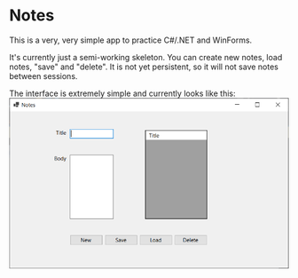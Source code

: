 # Notes

This is a very, very simple app to practice C#/.NET and WinForms.

It's currently just a semi-working skeleton. You can create new notes, load notes, "save" and "delete". It is not yet persistent, so it will not save notes between sessions.

The interface is extremely simple and currently looks like this:
![Notes UI][ui]

[ui]: https://raw.githubusercontent.com/LaiAlexander/Notes/master/ui.png "UI example"